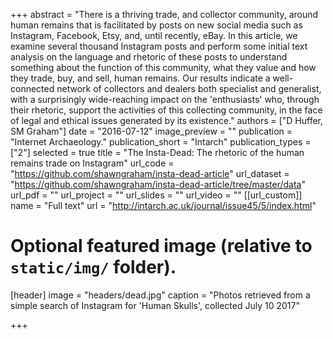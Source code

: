 +++
abstract = "There is a thriving trade, and collector community, around human remains that is facilitated by posts on new social media such as Instagram, Facebook, Etsy, and, until recently, eBay. In this article, we examine several thousand Instagram posts and perform some initial text analysis on the language and rhetoric of these posts to understand something about the function of this community, what they value and how they trade, buy, and sell, human remains. Our results indicate a well-connected network of collectors and dealers both specialist and generalist, with a surprisingly wide-reaching impact on the 'enthusiasts' who, through their rhetoric, support the activities of this collecting community, in the face of legal and ethical issues generated by its existence."
authors = ["D Huffer, SM Graham"]
date = "2016-07-12"
image_preview = ""
publication = "Internet Archaeology."
publication_short = "Intarch"
publication_types = ["2"]
selected = true
title = "The Insta-Dead: The rhetoric of the human remains trade on Instagram"
url_code = "https://github.com/shawngraham/insta-dead-article"
url_dataset = "https://github.com/shawngraham/insta-dead-article/tree/master/data"
url_pdf = ""
url_project = ""
url_slides = ""
url_video = ""
[[url_custom]]
name = "Full text"
url = "http://intarch.ac.uk/journal/issue45/5/index.html"

# Optional featured image (relative to `static/img/` folder).
[header]
image = "headers/dead.jpg"
caption = "Photos retrieved from a simple search of Instagram for 'Human Skulls', collected July 10 2017"

+++
